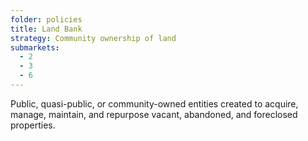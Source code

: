 ```yaml
---
folder: policies
title: Land Bank
strategy: Community ownership of land
submarkets:
  - 2
  - 3
  - 6
---
```

Public, quasi-public, or community-owned entities created to acquire, manage, maintain, and repurpose vacant, abandoned, and foreclosed properties.